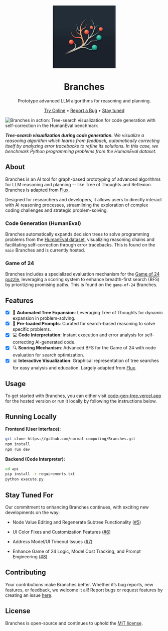 <div align="center">

<img src="./docs/source/_static/logo.png" alt="Branches Logo" width=200></img>

# Branches

Prototype advanced LLM algorithms for reasoning and planning.

[Try Online](http://code-gen-tree.vercel.app) •
[Report a Bug](https://github.com/normal-computing/Branches/issues) •
[Stay tuned](#stay-tuned-for)

</div>

![Branches in action: Tree-search visualization for code generation with self-correction in the HumanEval benchmark](https://storage.googleapis.com/normal-blog-artifacts/systerm2/tot_demo.gif)

***Tree-search visualization during code generation.** We visualize a reasoning algorithm which learns from feedback, automatically correcting itself by analyzing error tracebacks to refine its solutions. In this case, we benchmark Python programming problems from the HumanEval dataset.*

## About

Branches is an AI tool for graph-based prototyping of advanced algorithms for LLM reasoning and planning -- like Tree of Thoughts and Reflexion. Branches is adapted from [Flux](https://github.com/paradigmxyz/flux).

Designed for researchers and developers, it allows users to directly interact with AI reasoning processes, streamlining the exploration of complex coding challenges and strategic problem-solving.

### Code Generation (HumanEval)

Branches automatically expands decision trees to solve programming problems from the [HumanEval dataset](https://huggingface.co/datasets/openai_humaneval), visualizing reasoning chains and facilitating self-correction through error tracebacks. This is found on the `main` Branches and is currently hosted. 

### Game of 24
Branches includes a specialized evaluation mechanism for the [Game of 24 puzzle](https://en.wikipedia.org/wiki/24_(puzzle)), leveraging a scoring system to enhance breadth-first search (BFS) by prioritizing promising paths. This is found on the `game-of-24` Branches.

## Features

- [x] 🌳 **Automated Tree Expansion**: Leveraging Tree of Thoughts for dynamic expansion in problem-solving.
- [x] 🧠 **Pre-loaded Prompts**: Curated for search-based reasoning to solve specific problems.
- [x] 💻 **Code Interpretation**: Instant execution and error analysis for self-correcting AI-generated code.
- [x] 🔍 **Scoring Mechanism**: Advanced BFS for the Game of 24 with node evaluation for search optimization.
- [x] 📊 **Interactive Visualization**: Graphical representation of tree searches for easy analysis and education. Largely adapted from [Flux](https://github.com/paradigmxyz/flux).

## Usage

To get started with Branches, you can either visit [code-gen-tree.vercel.app](https://code-gen-tree.vercel.app) for the hosted version or run it locally by following the instructions below.

## Running Locally

**Frontend (User Interface):**

```sh
git clone https://github.com/normal-computing/Branches.git
npm install
npm run dev
```

**Backend (Code Interpreter):**

```sh
cd api
pip install -r requirements.txt
python execute.py
```

## Stay Tuned For

Our commitment to enhancing Branches continues, with exciting new developments on the way:

- Node Value Editing and Regenerate Subtree Functionality ([#5](https://github.com/normal-computing/Branches/issues/5))

- UI Color Fixes and Customization Features ([#6](https://github.com/normal-computing/Branches/issues/6))

- Address Model/UI Timeout Issues ([#7](https://github.com/normal-computing/Branches/issues/7))

- Enhance Game of 24 Logic, Model Cost Tracking, and Prompt Engineering ([#8](https://github.com/normal-computing/Branches/issues/8))

## Contributing

Your contributions make Branches better. Whether it’s bug reports, new features, or feedback, we welcome it all! Report bugs or request features by creating an issue [here](https://github.com/normal-computing/Branches/issues).

## License

Branches is open-source and continues to uphold the [MIT license](LICENSE).
